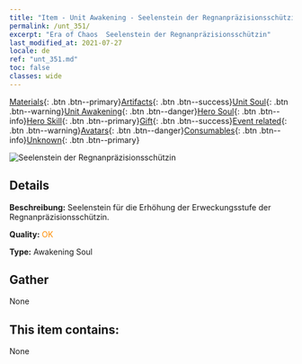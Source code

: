 ```yaml
---
title: "Item - Unit Awakening - Seelenstein der Regnanpräzisionsschützin"
permalink: /unt_351/
excerpt: "Era of Chaos  Seelenstein der Regnanpräzisionsschützin"
last_modified_at: 2021-07-27
locale: de
ref: "unt_351.md"
toc: false
classes: wide
---
```

 [Materials](/ItemsDE/){: .btn .btn--primary}[Artifacts](/ItemsDE/Artifacts/){: .btn .btn--success}[Unit Soul](/ItemsDE/UnitSoul/){: .btn .btn--warning}[Unit Awakening](/ItemsDE/UnitAwakening/){: .btn .btn--danger}[Hero Soul](/ItemsDE/HeroSoul/){: .btn .btn--info}[Hero Skill](/ItemsDE/HeroSkill/){: .btn .btn--primary}[Gift](/ItemsDE/Gift/){: .btn .btn--success}[Event related](/ItemsDE/Events/){: .btn .btn--warning}[Avatars](/ItemsDE/Avatars/){: .btn .btn--danger}[Consumables](/ItemsDE/Consumables/){: .btn .btn--info}[Unknown](/ItemsDE/Unknown/){: .btn .btn--primary}

 ![Seelenstein der Regnanpräzisionsschützin](/images/u/tia_baozang.jpg)

## Details
 **Beschreibung:** Seelenstein für die Erhöhung der Erweckungsstufe der Regnanpräzisionsschützin.

 **Quality:** <span style="color: #FF8C00">OK</span>

 **Type:** Awakening Soul

## Gather

  None

## This item contains:

  None

